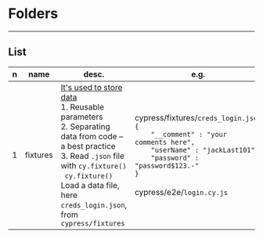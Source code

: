 # Folders

---

## List
|n|name|desc.|e.g.|O/P|
|-|----|-----|----|---|
|1|fixtures|<ins>It's used to store data</ins><br/>1. Reusable parameters<br/>2. Separating data from code – a best practice<br/>3. Read `.json` file with `cy.fixture()`<br/>&ensp;`cy.fixture()` Load a data file, here `creds_login.json`, from `cypress/fixtures`|cypress/fixtures/`creds_login.json`<br/>`{`<br/>`    "__comment" : "your comments here",`<br/>`    "userName" : "jackLast101",`<br/>`    "password" : "password$123.-"`<br/>`}`<br/><br/>cypress/e2e/`login.cy.js`<br/>|
